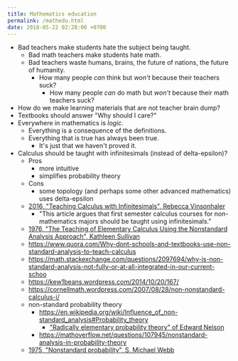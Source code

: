 ```yaml
---
title: Mathematics education
permalink: /mathedu.html
date: 2018-05-22 02:28:00 +0700
---
```


- Bad teachers make students hate the subject being taught.
    - Bad math teachers make students hate math.
    - Bad teachers waste humans, brains, the future of nations, the future of humanity.
        - How many people *can* think but *won't* because their teachers suck?
            - How many people *can* do math but *won't* because their math teachers suck?
- How do we make learning materials that are not teacher brain dump?
- Textbooks should answer "Why should I care?"
- Everywhere in mathematics is *logic*.
    - Everything is a consequence of the definitions.
    - Everything that is true has always been true.
        - It's just that we haven't proved it.
- Calculus should be taught with infinitesimals (instead of delta-epsilon)?
    - Pros
        - more intuitive
        - simplifies probability theory
    - Cons
        - some topology (and perhaps some other advanced mathematics) uses delta-epsilon
    - [2016, "Teaching Calculus with Infinitesimals", Rebecca Vinsonhaler](https://pdfs.semanticscholar.org/8b83/73154da1eb0fa1b8b2a97e5fe63bf44a9c14.pdf)
        - "This article argues that first semester calculus courses for non-mathematics majors
        should be taught using infinitesimals."
    - [1976, "The Teaching of Elementary Calculus Using the Nonstandard Analysis Approach", Kathleen Sullivan](http://u.cs.biu.ac.il/~katzmik/sullivan76.pdf)
    - https://www.quora.com/Why-dont-schools-and-textbooks-use-non-standard-analysis-to-teach-calculus
    - https://math.stackexchange.com/questions/2097694/why-is-non-standard-analysis-not-fully-or-at-all-integrated-in-our-current-schoo
    - https://kew1beans.wordpress.com/2014/10/20/167/
    - https://cornellmath.wordpress.com/2007/08/28/non-nonstandard-calculus-i/
    - non-standard probability theory
        - https://en.wikipedia.org/wiki/Influence_of_non-standard_analysis#Probability_theory
            - ["Radically elementary probability theory" of Edward Nelson](https://web.math.princeton.edu/~nelson/books/rept.pdf)
        - https://mathoverflow.net/questions/107945/nonstandard-analysis-in-probability-theory
    - [1975, "Nonstandard probability", S. Michael Webb](https://projecteuclid.org/euclid.ndjfl/euclid.ndjfl/1093891802)
